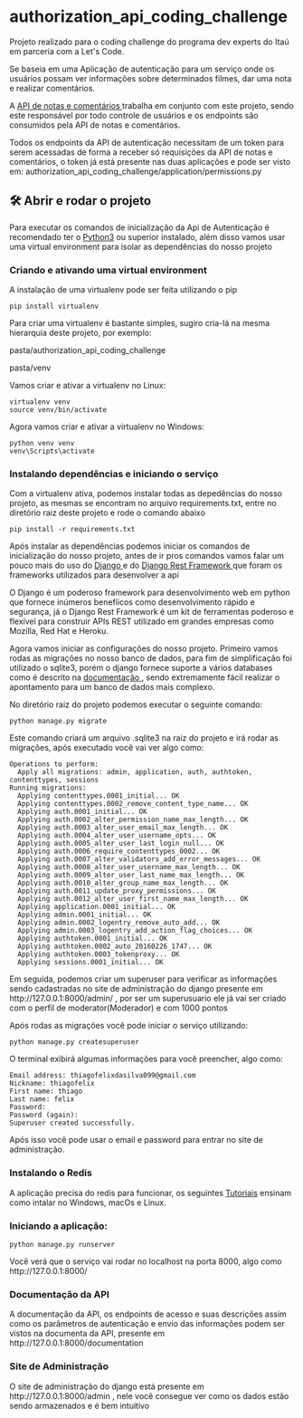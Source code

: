 # authorization_api_coding_challenge
<p>Projeto realizado para o coding challenge do programa dev experts do Itaú em parceria com a Let's Code.</p>
<p>Se baseia em uma Aplicação de autenticação para um serviço 
onde os usuários possam ver informações sobre determinados filmes, dar uma nota e realizar comentários.</p>
<p>A  <a href="https://github.com/thiagofelix1/movie_api_coding_challenge">API de notas e comentários </a>
trabalha em conjunto com este projeto, sendo este responsável por todo controle de usuários e os endpoints são consumidos 
pela API de notas e comentários.</p>
<p>Todos os endpoints da API de autenticação necessitam de um token para serem acessadas de forma a receber 
só requisições da API de notas e comentários, o token já está presente nas duas aplicações e pode ser visto em: 
authorization_api_coding_challenge/application/permissions.py </p>

## 🛠️ Abrir e rodar o projeto
<p>Para executar os comandos de inicialização da Api de Autenticação é recomendado ter o 
<a href="https://www.python.org/downloads/">Python3</a> ou superior instalado, além disso vamos usar uma virtual environment para isolar
as dependências do nosso projeto</p>
<h3>Criando e ativando uma virtual environment</h3>
<p> A instalação de uma virtualenv pode ser feita utilizando o pip </p>

```
pip install virtualenv
```
<p>Para criar uma virtualenv é bastante simples, sugiro cria-lá na mesma hierarquia deste projeto, por exemplo:</p>
<p>pasta/authorization_api_coding_challenge</p>
<p>pasta/venv</p>
<p>Vamos criar e ativar a virtualenv no Linux:</p>

```
virtualenv venv
source venv/bin/activate
```
<p> Agora vamos criar e ativar a virtualenv no Windows:</p>

```
python venv venv
venv\Scripts\activate

```
<h3>Instalando dependências e iniciando o serviço</h3>
<p>Com a virtualenv ativa, podemos instalar todas as depedências do nosso projeto, as mesmas se encontram no arquivo requirements.txt, entre
no diretório raiz deste projeto e rode o comando abaixo</p>

```
pip install -r requirements.txt
```

<p> Após instalar as dependências podemos iniciar os comandos de inicialização do nosso projeto, antes de ir pros comandos vamos falar um pouco
mais do uso do <a href="https://www.djangoproject.com/"> Django </a> e do <a href="https://www.django-rest-framework.org/"> Django Rest Framework </a> que foram os frameworks utilizados para desenvolver a api</p>
<p>O Django é um poderoso framework para desenvolvimento web em python que fornece inúmeros benefíicos como desenvolvimento rápido e 
segurança, já o Django Rest Framework é um kit de ferramentas poderoso e flexível para construir APIs REST utilizado em grandes empresas 
como Mozilla, Red Hat e Heroku.</p>
<p> Agora vamos iniciar as configurações do nosso projeto. Primeiro vamos rodas as migrações no nosso banco de dados, para fim de simplificação foi
utilizado o sqlite3, porém o django fornece suporte a vários databases como é descrito na 
<a href="https://docs.djangoproject.com/en/4.0/ref/databases/"> documentação </a>, sendo extremamente fácil realizar o apontamento para um banco de 
dados mais complexo.</p>
<p>No diretório raiz do projeto podemos executar o seguinte comando:</p>

```
python manage.py migrate
```
<p> Este comando criará um arquivo .sqlite3 na raiz do projeto e irá rodar as migrações, após executado você vai ver algo como: </p>

```
Operations to perform:
  Apply all migrations: admin, application, auth, authtoken, contenttypes, sessions
Running migrations:
  Applying contenttypes.0001_initial... OK
  Applying contenttypes.0002_remove_content_type_name... OK
  Applying auth.0001_initial... OK
  Applying auth.0002_alter_permission_name_max_length... OK
  Applying auth.0003_alter_user_email_max_length... OK
  Applying auth.0004_alter_user_username_opts... OK
  Applying auth.0005_alter_user_last_login_null... OK
  Applying auth.0006_require_contenttypes_0002... OK
  Applying auth.0007_alter_validators_add_error_messages... OK
  Applying auth.0008_alter_user_username_max_length... OK
  Applying auth.0009_alter_user_last_name_max_length... OK
  Applying auth.0010_alter_group_name_max_length... OK
  Applying auth.0011_update_proxy_permissions... OK
  Applying auth.0012_alter_user_first_name_max_length... OK
  Applying application.0001_initial... OK
  Applying admin.0001_initial... OK
  Applying admin.0002_logentry_remove_auto_add... OK
  Applying admin.0003_logentry_add_action_flag_choices... OK
  Applying authtoken.0001_initial... OK
  Applying authtoken.0002_auto_20160226_1747... OK
  Applying authtoken.0003_tokenproxy... OK
  Applying sessions.0001_initial... OK
```

<p>Em seguida, podemos criar um superuser para verificar as informações sendo cadastradas no site de administração do django presente em 
http://127.0.0.1:8000/admin/ , por ser um superusuario ele já vai ser criado com o perfil de moderator(Moderador) e com 1000 pontos</p>

<p>Após rodas as migrações você pode iniciar o serviço utilizando: </p>

```
python manage.py createsuperuser
```
<p>O terminal exibirá algumas informações para vocẽ preencher, algo como: </p>

```
Email address: thiagofelixdasilva099@gmail.com
Nickname: thiagofelix
First name: thiago
Last name: felix
Password: 
Password (again):
Superuser created successfully.
```
<p>Após isso você pode usar o email e password para entrar no site de administração.</p>

<h3>Instalando o Redis </h3>
<p>A aplicação precisa do redis para funcionar, os seguintes 
<a href="https://redis.io/docs/getting-started/installation/">Tutoriais</a> ensinam como intalar no Windows, macOs e Linux. </p>

<h3>Iniciando a aplicação:</h3>

```
python manage.py runserver
```
<p> Você verá que o serviço vai rodar no localhost na porta 8000, algo como http://127.0.0.1:8000/</p>
<h3>Documentação da API </h3>
<p> A documentação da API, os endpoints de acesso e suas descrições assim como os parâmetros de autenticação e envio das informações 
podem ser vistos na documenta da API, presente em http://127.0.0.1:8000/documentation</p>

<h3> Site de Administração </h3>
<p>O site de administração do django está presente em http://127.0.0.1:8000/admin , nele você consegue ver como os dados estão sendo armazenados e é bem intuitivo </p>

